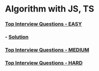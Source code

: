 # Algorithm with JS, TS

### [Top Interview Questions - EASY](https://leetcode.com/explore/interview/card/top-interview-questions-easy/)
###  - [Solution](https://github.com/YUJO42/Algorithm_with_JS/tree/master/LeetCode/Top_Interview_Questions_EASY)
### [Top Interview Questions - MEDIUM](https://leetcode.com/explore/interview/card/top-interview-questions-medium/)

### [Top Interview Questions - HARD](https://leetcode.com/explore/interview/card/top-interview-questions-hard/)
